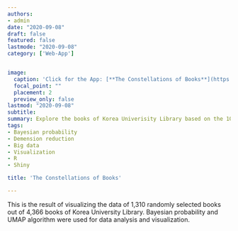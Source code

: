 ```yaml
---
authors:
- admin
date: "2020-09-08"
draft: false
featured: false
lastmode: "2020-09-08"
category: ['Web-App']


image:
  caption: 'Click for the App: [**The Constellations of Books**](https://koreauniv-datahub.shinyapps.io/constell_of_book/)'
  focal_point: ""
  placement: 2
  preview_only: false
lastmod: "2020-09-08"
subtitle: 
summary: Explore the books of Korea Univerisity Library based on the 10 years of book loan records.
tags:
- Bayesian probability
- Demension reduction
- Big data
- Visualization
- R
- Shiny

title: 'The Constellations of Books'

---
```


This is the result of visualizing the data of 1,310 randomly selected books out of 4,366 books of Korea University Library. Bayesian probability and UMAP algorithm were used for data analysis and visualization.
